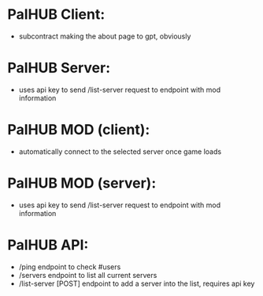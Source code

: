 
# PalHUB Client: 
- subcontract making the about page to gpt, obviously

# PalHUB Server: 
- uses api key to send /list-server request to endpoint with mod information

# PalHUB MOD (client): 
- automatically connect to the selected server once game loads

# PalHUB MOD (server): 
- uses api key to send /list-server request to endpoint with mod information

# PalHUB API:
- /ping endpoint to check #users
- /servers endpoint to list all current servers
- /list-server [POST] endpoint to add a server into the list, requires api key

